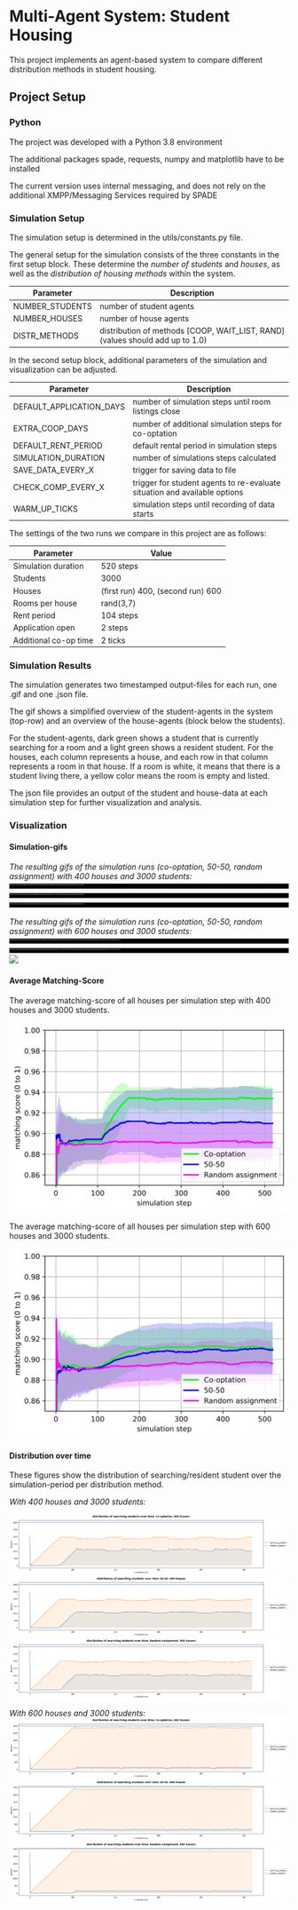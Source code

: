 # Multi-Agent System: Student Housing

This project implements an agent-based system to compare different distribution methods in student housing.

## Project Setup

### Python
The project was developed with a Python 3.8 environment

The additional packages spade, requests, numpy and matplotlib have to be installed

The current version uses internal messaging, and does not rely on the additional XMPP/Messaging Services required by SPADE

### Simulation Setup

The simulation setup is determined in the utils/constants.py file. 

The general setup for the simulation 
consists of the three constants in the first setup block. These determine the _number of students_ and _houses_, as well as the _distribution of housing methods_ within the system.

| **Parameter**        | **Description**    
|--------------|-----------|
|NUMBER_STUDENTS| number of student agents|
|NUMBER_HOUSES | number of house agents |
|DISTR_METHODS | distribution of methods [COOP, WAIT_LIST, RAND] (values should add up to 1.0)|

In the second setup block, additional parameters of the simulation and visualization can be adjusted.

| **Parameter**        | **Description**    
|--------------|-----------|
|DEFAULT_APPLICATION_DAYS| number of simulation steps until room listings close|
|EXTRA_COOP_DAYS | number of additional simulation steps for co-optation |
|DEFAULT_RENT_PERIOD | default rental period in simulation steps|
|SIMULATION_DURATION | number of simulations steps calculated|
|SAVE_DATA_EVERY_X | trigger for saving data to file|
|CHECK_COMP_EVERY_X | trigger for student agents to re-evaluate situation and available options|
|WARM_UP_TICKS | simulation steps until recording of data starts|

The settings of the two runs we compare in this project are as follows:

| **Parameter**        | **Value**    |
|--------------|-----------|
|Simulation duration | 520 steps | 
|Students | 3000 |
|Houses | (first run) 400, (second run) 600 | 
|Rooms per house | rand(3,7)|
|Rent period | 104 steps |
|Application open | 2 steps |   
|Additional co-op time | 2 ticks | 

### Simulation Results
The simulation generates two timestamped output-files for each run, one .gif and one .json file. 

The gif shows a simplified overview of the student-agents in the system (top-row) and an overview of the house-agents (block below the students).

For the student-agents, dark green shows a student that is currently searching for a room and a light green shows a resident student.
For the houses, each column represents a house, and each row in that column represents a room in that house. If a room is white, it means that there is a student living there, a yellow color means the room is empty and listed.

The json file provides an output of the student and house-data at each simulation step for further visualization and analysis.

### Visualization

#### Simulation-gifs

_The resulting gifs of the simulation runs (co-optation, 50-50, random assignment) with 400 houses and 3000 students:_
![](.\visualization\400_coop.gif)
![](.\visualization\400_mixed.gif)
![](.\visualization\400_random.gif)


_The resulting gifs of the simulation runs (co-optation, 50-50, random assignment) with 600 houses and 3000 students:_
![](.\visualization\600_coop.gif)
![](.\visualization\600_mixed.gif)
![](.\visualization\600_random.gif)

#### Average Matching-Score

The average matching-score of all houses per simulation step with 400 houses and 3000 students.

![](.\visualization\avg_score_400.svg)

The average matching-score of all houses per simulation step with 600 houses and 3000 students.

![](.\visualization\avg_score_600.svg)


#### Distribution over time

These figures show the distribution of searching/resident student over the simulation-period per distribution method.

_With 400 houses and 3000 students:_

![](.\visualization\dist-over-time1.png)
![](.\visualization\dist-over-time2.png)
![](.\visualization\dist-over-time3.png)

_With 600 houses and 3000 students:_
![](.\visualization\dist-over-time4.png)
![](.\visualization\dist-over-time5.png)
![](.\visualization\dist-over-time6.png)

